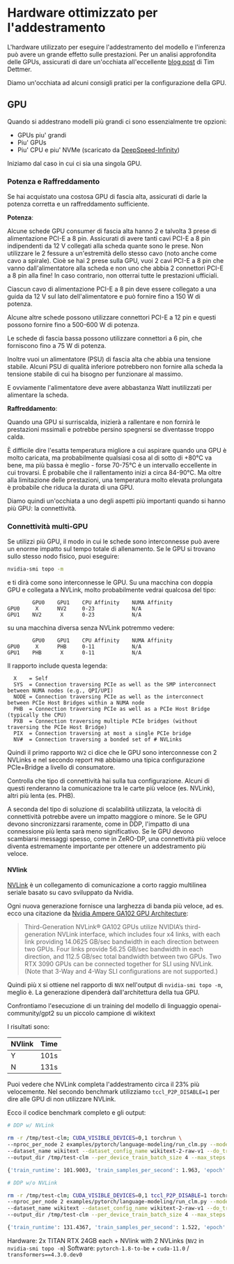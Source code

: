 <!---
Copyright 2022 The HuggingFace Team. All rights reserved.

Licensed under the Apache License, Version 2.0 (the "License");
you may not use this file except in compliance with the License.
You may obtain a copy of the License at

    http://www.apache.org/licenses/LICENSE-2.0

Unless required by applicable law or agreed to in writing, software
distributed under the License is distributed on an "AS IS" BASIS,
WITHOUT WARRANTIES OR CONDITIONS OF ANY KIND, either express or implied.
See the License for the specific language governing permissions and
limitations under the License.

⚠️ Note that this file is in Markdown but contain specific syntax for our doc-builder (similar to MDX) that may not be
rendered properly in your Markdown viewer.

-->


# Hardware ottimizzato per l'addestramento

L'hardware utilizzato per eseguire l'addestramento del modello e l'inferenza può avere un grande effetto sulle prestazioni. Per un analisi approfondita delle GPUs, assicurati di dare un'occhiata all'eccellente [blog post](https://timdettmers.com/2020/09/07/which-gpu-for-deep-learning/) di Tim Dettmer.

Diamo un'occhiata ad alcuni consigli pratici per la configurazione della GPU.

## GPU
Quando si addestrano modelli più grandi ci sono essenzialmente tre opzioni:
- GPUs piu' grandi
- Piu' GPUs
- Piu' CPU e piu' NVMe (scaricato da [DeepSpeed-Infinity](main_classes/deepspeed#nvme-support))

Iniziamo dal caso in cui ci sia una singola GPU.

### Potenza e Raffreddamento

Se hai acquistato una costosa GPU di fascia alta, assicurati di darle la potenza corretta e un raffreddamento sufficiente.

**Potenza**:

Alcune schede GPU consumer di fascia alta hanno 2 e talvolta 3 prese di alimentazione PCI-E a 8 pin. Assicurati di avere tanti cavi PCI-E a 8 pin indipendenti da 12 V collegati alla scheda quante sono le prese. Non utilizzare le 2 fessure a un'estremità dello stesso cavo (noto anche come cavo a spirale). Cioè se hai 2 prese sulla GPU, vuoi 2 cavi PCI-E a 8 pin che vanno dall'alimentatore alla scheda e non uno che abbia 2 connettori PCI-E a 8 pin alla fine! In caso contrario, non otterrai tutte le prestazioni ufficiali.

Ciascun cavo di alimentazione PCI-E a 8 pin deve essere collegato a una guida da 12 V sul lato dell'alimentatore e può fornire fino a 150 W di potenza.

Alcune altre schede possono utilizzare connettori PCI-E a 12 pin e questi possono fornire fino a 500-600 W di potenza.

Le schede di fascia bassa possono utilizzare connettori a 6 pin, che forniscono fino a 75 W di potenza.

Inoltre vuoi un alimentatore (PSU) di fascia alta che abbia una tensione stabile. Alcuni PSU di qualità inferiore potrebbero non fornire alla scheda la tensione stabile di cui ha bisogno per funzionare al massimo.

E ovviamente l'alimentatore deve avere abbastanza Watt inutilizzati per alimentare la scheda.

**Raffreddamento**:

Quando una GPU si surriscalda, inizierà a rallentare e non fornirà le prestazioni mssimali e potrebbe persino spegnersi se diventasse troppo calda.

È difficile dire l'esatta temperatura migliore a cui aspirare quando una GPU è molto caricata, ma probabilmente qualsiasi cosa al di sotto di +80°C va bene, ma più bassa è meglio - forse 70-75°C è un intervallo eccellente in cui trovarsi. È probabile che il rallentamento inizi a circa 84-90°C. Ma oltre alla limitazione delle prestazioni, una temperatura molto elevata prolungata è probabile che riduca la durata di una GPU.

Diamo quindi un'occhiata a uno degli aspetti più importanti quando si hanno più GPU: la connettività.

### Connettività multi-GPU

Se utilizzi più GPU, il modo in cui le schede sono interconnesse può avere un enorme impatto sul tempo totale di allenamento. Se le GPU si trovano sullo stesso nodo fisico, puoi eseguire:

```bash
nvidia-smi topo -m
```

e ti dirà come sono interconnesse le GPU. Su una macchina con doppia GPU e collegata a NVLink, molto probabilmente vedrai qualcosa del tipo:

```
        GPU0    GPU1    CPU Affinity    NUMA Affinity
GPU0     X      NV2     0-23            N/A
GPU1    NV2      X      0-23            N/A
```

su una macchina diversa senza NVLink potremmo vedere:

```
        GPU0    GPU1    CPU Affinity    NUMA Affinity
GPU0     X      PHB     0-11            N/A
GPU1    PHB      X      0-11            N/A
```

Il rapporto include questa legenda:

```
  X    = Self
  SYS  = Connection traversing PCIe as well as the SMP interconnect between NUMA nodes (e.g., QPI/UPI)
  NODE = Connection traversing PCIe as well as the interconnect between PCIe Host Bridges within a NUMA node
  PHB  = Connection traversing PCIe as well as a PCIe Host Bridge (typically the CPU)
  PXB  = Connection traversing multiple PCIe bridges (without traversing the PCIe Host Bridge)
  PIX  = Connection traversing at most a single PCIe bridge
  NV#  = Connection traversing a bonded set of # NVLinks
```

Quindi il primo rapporto `NV2` ci dice che le GPU sono interconnesse con 2 NVLinks e nel secondo report `PHB` abbiamo una tipica configurazione PCIe+Bridge a livello di consumatore.

Controlla che tipo di connettività hai sulla tua configurazione. Alcuni di questi renderanno la comunicazione tra le carte più veloce (es. NVLink), altri più lenta (es. PHB).

A seconda del tipo di soluzione di scalabilità utilizzata, la velocità di connettività potrebbe avere un impatto maggiore o minore. Se le GPU devono sincronizzarsi raramente, come in DDP, l'impatto di una connessione più lenta sarà meno significativo. Se le GPU devono scambiarsi messaggi spesso, come in ZeRO-DP, una connettività più veloce diventa estremamente importante per ottenere un addestramento più veloce.

#### NVlink

[NVLink](https://en.wikipedia.org/wiki/NVLink) è un collegamento di comunicazione a corto raggio multilinea seriale basato su cavo sviluppato da Nvidia.

Ogni nuova generazione fornisce una larghezza di banda più veloce, ad es. ecco una citazione da [Nvidia Ampere GA102 GPU Architecture](https://www.nvidia.com/content/dam/en-zz/Solutions/geforce/ampere/pdf/NVIDIA-ampere-GA102-GPU-Architecture-Whitepaper-V1.pdf):

> Third-Generation NVLink®
> GA102 GPUs utilize NVIDIA’s third-generation NVLink interface, which includes four x4 links,
> with each link providing 14.0625 GB/sec bandwidth in each direction between two GPUs. Four
> links provide 56.25 GB/sec bandwidth in each direction, and 112.5 GB/sec total bandwidth
> between two GPUs. Two RTX 3090 GPUs can be connected together for SLI using NVLink.
> (Note that 3-Way and 4-Way SLI configurations are not supported.)

Quindi più `X` si ottiene nel rapporto di `NVX` nell'output di `nvidia-smi topo -m`, meglio è. La generazione dipenderà dall'architettura della tua GPU.

Confrontiamo l'esecuzione di un training del modello di linguaggio openai-community/gpt2 su un piccolo campione di wikitext

I risultati sono:


| NVlink | Time |
| -----  | ---: |
| Y      | 101s |
| N      | 131s |


Puoi vedere che NVLink completa l'addestramento circa il 23% più velocemente. Nel secondo benchmark utilizziamo `tccl_P2P_DISABLE=1` per dire alle GPU di non utilizzare NVLink.

Ecco il codice benchmark completo e gli output:

```bash
# DDP w/ NVLink

rm -r /tmp/test-clm; CUDA_VISIBLE_DEVICES=0,1 torchrun \
--nproc_per_node 2 examples/pytorch/language-modeling/run_clm.py --model_name_or_path openai-community/gpt2 \
--dataset_name wikitext --dataset_config_name wikitext-2-raw-v1 --do_train \
--output_dir /tmp/test-clm --per_device_train_batch_size 4 --max_steps 200

{'train_runtime': 101.9003, 'train_samples_per_second': 1.963, 'epoch': 0.69}

# DDP w/o NVLink

rm -r /tmp/test-clm; CUDA_VISIBLE_DEVICES=0,1 tccl_P2P_DISABLE=1 torchrun \
--nproc_per_node 2 examples/pytorch/language-modeling/run_clm.py --model_name_or_path openai-community/gpt2 \
--dataset_name wikitext --dataset_config_name wikitext-2-raw-v1 --do_train
--output_dir /tmp/test-clm --per_device_train_batch_size 4 --max_steps 200

{'train_runtime': 131.4367, 'train_samples_per_second': 1.522, 'epoch': 0.69}
```

Hardware: 2x TITAN RTX 24GB each + NVlink with 2 NVLinks (`NV2` in `nvidia-smi topo -m`)
Software: `pytorch-1.8-to-be` + `cuda-11.0` / `transformers==4.3.0.dev0`